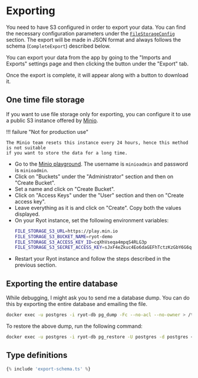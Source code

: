 # Exporting

You need to have S3 configured in order to export your data. You can find the necessary
configuration parameters under the
[`FileStorageConfig`](../configuration.md#all-parameters) section. The export will be made
in JSON format and always follows the schema (`CompleteExport`) described below.

You can export your data from the app by going to the "Imports and Exports" settings page
and then clicking the button under the "Export" tab.

Once the export is complete, it will appear along with a button to download it.

## One time file storage

If you want to use file storage only for exporting, you can configure it to use a public
S3 instance offered by [Minio](https://play.min.io).

!!! failure "Not for production use"

    The Minio team resets this instance every 24 hours, hence this method is not suitable
    if you want to store the data for a long time.

- Go to the [Minio playground](https://play.min.io). The username is `minioadmin` and
  password is `minioadmin`.
- Click on "Buckets" under the "Administrator" section and then on "Create Bucket".
- Set a name and click on "Create Bucket".
- Click on "Access Keys" under the "User" section and then on "Create access key".
- Leave everything as it is and click on "Create". Copy both the values displayed.
- On your Ryot instance, set the following environment variables:
    ```sh
    FILE_STORAGE_S3_URL=https://play.min.io
    FILE_STORAGE_S3_BUCKET_NAME=ryot-demo
    FILE_STORAGE_S3_ACCESS_KEY_ID=cqXhVseqa4mpqS4RLG3p
    FILE_STORAGE_S3_SECRET_ACCESS_KEY=sJxF4eZkuc4Eo6daGEFhTctzKzGbY6G6qAQTb8Wy
    ```
- Restart your Ryot instance and follow the steps described in the previous section.

## Exporting the entire database

While debugging, I might ask you to send me a database dump. You can do this by exporting
the entire database and emailing the file.

```bash
docker exec -u postgres -i ryot-db pg_dump -Fc --no-acl --no-owner > /tmp/ryot.file.sql
```

To restore the above dump, run the following command:

```bash
docker exec -u postgres -i ryot-db pg_restore -U postgres -d postgres < /tmp/ryot.file.sql
```

## Type definitions

```ts
{% include 'export-schema.ts' %}
```
